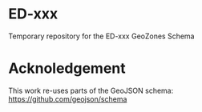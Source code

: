 # ED-xxx
Temporary repository for the ED-xxx GeoZones Schema

# Acknoledgement
This work re-uses parts of the GeoJSON schema: https://github.com/geojson/schema
